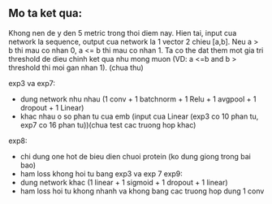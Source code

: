 Mo ta ket qua:
--------------

Khong nen de y den 5 metric trong thoi diem nay. Hien tai, input cua network la sequence, output cua network la 1 vector 2 chieu [a,b]. Neu a > b thi mau co nhan 0, a <= b thi mau co nhan 1. Ta co the dat them mot gia tri threshold de dieu chinh ket qua nhu mong muon (VD: a <=b and b > threshold thi moi gan nhan 1). 
(chua thu)

exp3 va exp7: 
 - dung network nhu nhau (1 conv + 1 batchnorm + 1 Relu + 1 avgpool + 1 dropout + 1 Linear)
 - khac nhau o so phan tu cua emb (input cua Linear (exp3 co 10 phan tu, exp7 co 16 phan tu))(chua test cac truong hop khac)

exp8:
 - chi dung one hot de bieu dien chuoi protein (ko dung giong trong bai bao)
 - ham loss khong hoi tu bang exp3 va exp 7
exp9:
 - dung network khac (1 linear + 1 sigmoid + 1 dropout + 1 linear)
 - ham loss hoi tu khong nhanh va khong bang cac truong hop dung 1 conv